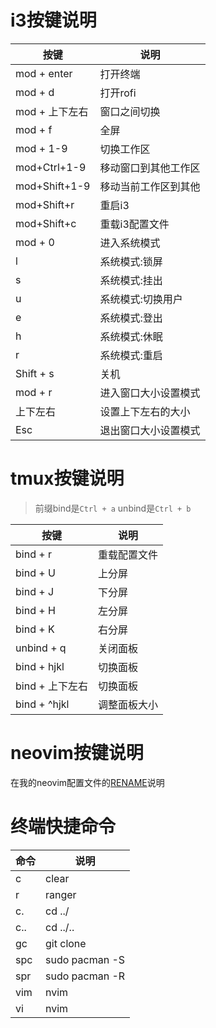 # i3按键说明
| 按键          | 说明                 |
|---------------|----------------------|
| mod + enter     | 打开终端             |
| mod + d         | 打开rofi             |
| mod + 上下左右 | 窗口之间切换         |
| mod + f        | 全屏                 |
| mod + 1-9      | 切换工作区           |
| mod+Ctrl+1-9  | 移动窗口到其他工作区 |
| mod+Shift+1-9 | 移动当前工作区到其他 |
| mod+Shift+r   | 重启i3               |
| mod+Shift+c   | 重载i3配置文件       |
| mod + 0         | 进入系统模式         |
| l             | 系统模式:锁屏        |
| s             | 系统模式:挂出        |
| u             | 系统模式:切换用户    |
| e             | 系统模式:登出        |
| h             | 系统模式:休眠        |
| r             | 系统模式:重启        |
| Shift + s       | 关机                 |
| mod + r        | 进入窗口大小设置模式 |
| 上下左右      | 设置上下左右的大小   |
| Esc           | 退出窗口大小设置模式 |

# tmux按键说明
> 前缀bind是`Ctrl + a`
> unbind是`Ctrl + b`

| 按键            | 说明         |
|-----------------|--------------|
| bind + r        | 重载配置文件 |
| bind + U        | 上分屏       |
| bind + J        | 下分屏       |
| bind + H        | 左分屏       |
| bind + K        | 右分屏       |
| unbind + q        | 关闭面板     |
| bind + hjkl     | 切换面板     |
| bind + 上下左右 | 切换面板     |
| bind + ^hjkl     | 调整面板大小 |

# neovim按键说明
在我的neovim配置文件的[RENAME](https://github.com/kjhuanhao/nvim)说明

# 终端快捷命令
| 命令 | 说明           |
|------|----------------|
| c    | clear          |
| r    | ranger         |
| c.   | cd ../         |
| c..  | cd ../..       |
| gc   | git clone      |
| spc  | sudo pacman -S |
| spr  | sudo pacman -R |
| vim  | nvim           |
| vi   | nvim           |


